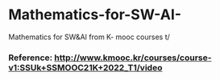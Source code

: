 # Mathematics-for-SW-AI-
Mathematics for SW&amp;AI from K- mooc courses t/
### Reference: http://www.kmooc.kr/courses/course-v1:SSUk+SSMOOC21K+2022_T1/video
